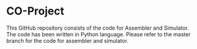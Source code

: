 # CO-Project

This GitHub repository consists of the code for Assembler and Simulator. The code has been written in Python language.
Please refer to the master branch for the code for assembler and simulator. 
